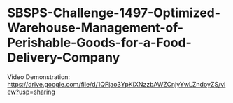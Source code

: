 # SBSPS-Challenge-1497-Optimized-Warehouse-Management-of-Perishable-Goods-for-a-Food-Delivery-Company
Video Demonstration: https://drive.google.com/file/d/1QFjao3YpKiXNzzbAWZCnjyYwLZndoyZS/view?usp=sharing
